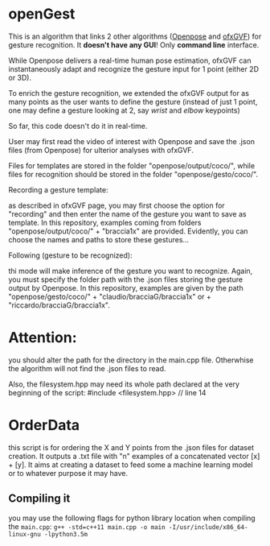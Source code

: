 # openGest

This is an algorithm that links 2 other algorithms ([Openpose](https://github.com/CMU-Perceptual-Computing-Lab/openpose) and [ofxGVF](https://github.com/bcaramiaux/ofxGVF)) for gesture recognition. It **doesn't have any GUI**! Only **command line** interface.

While Openpose delivers a real-time human pose estimation, ofxGVF can instantaneously adapt and recognize the gesture input for 1 point (either 2D or 3D).

To enrich the gesture recognition, we extended the ofxGVF output for as many points as the user wants to define the gesture (instead of just 1 point, one may define a gesture looking at 2, say *wrist* and *elbow* keypoints)

So far, this code doesn't do it in real-time. 

User may first read the video of interest with Openpose and save the .json files (from Openpose) for ulterior analyses with ofxGVF.

Files for templates are stored in the folder "openpose/output/coco/", while files for recognition should be stored in the folder "openpose/gesto/coco/".

Recording a gesture template:

as described in ofxGVF page, you may first choose the option for "recording" and then enter the name of the gesture you want to save as template. In this repository, examples coming from folders "openpose/output/coco/" + "braccia1x" are provided. 
Evidently, you can choose the names and paths to store these gestures...

Following (gesture to be recognized):

thi mode will make inference of the gesture you want to recognize. Again, you must specify the folder path with the .json files storing the gesture output by Openpose. In this repository, examples are given by the path "openpose/gesto/coco/" + "claudio/bracciaG/braccia1x" or + "riccardo/bracciaG/braccia1x".

# Attention: 
you should alter the path for the directory in the main.cpp file. Otherwhise the algorithm will not find the .json files to read.

Also, the filesystem.hpp may need its whole path declared at the very beginning of the script:
#include <filesystem.hpp> // line 14

# OrderData

this script is for ordering the X and Y points from the .json files for dataset creation. It outputs a .txt file with "n" examples of a concatenated vector [x] + [y]. It aims at creating a dataset to feed some a machine learning model or to whatever purpose it may have. 

## Compiling it

you may use the following flags for python library location when compiling the `main.cpp`:
`g++ -std=c++11 main.cpp -o main -I/usr/include/x86_64-linux-gnu -lpython3.5m`

